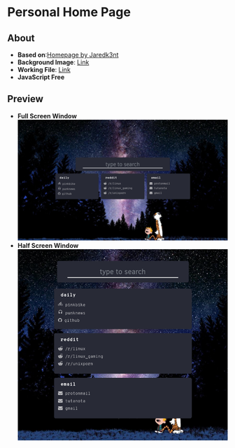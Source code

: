 # Personal Home Page
## About
+ **Based on**:[Homepage by Jaredk3nt](https://github.com/Jaredk3nt/homepage)
+ **Background Image**: [Link](https://github.com/websterkk/startpage/blob/master/img/candh.jpg)
+ **Working File**: [Link](https://websterkk.github.io/startpage.html)
+ **JavaScript Free**

## Preview
+ **Full Screen Window**
![Screenshot](./img/fullscreen.png?raw=true "Latest")
+ **Half Screen Window**
![Screenshot](./img/halfscreen.png?raw=true "Latest")